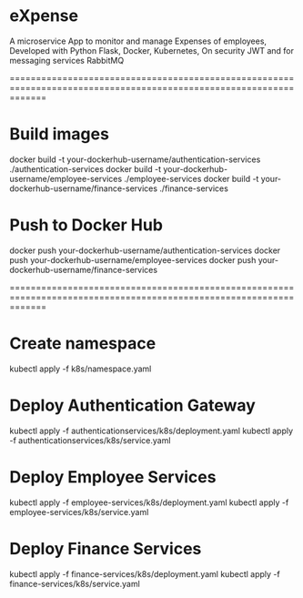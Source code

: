 # eXpense
A microservice App to monitor and manage Expenses of employees, Developed with Python Flask, Docker, Kubernetes, On security JWT and for messaging services RabbitMQ



===================================================================================================================
# Build images
docker build -t your-dockerhub-username/authentication-services ./authentication-services
docker build -t your-dockerhub-username/employee-services ./employee-services
docker build -t your-dockerhub-username/finance-services ./finance-services

# Push to Docker Hub
docker push your-dockerhub-username/authentication-services
docker push your-dockerhub-username/employee-services
docker push your-dockerhub-username/finance-services


===================================================================================================================
# Create namespace
kubectl apply -f k8s/namespace.yaml

# Deploy Authentication Gateway
kubectl apply -f authenticationservices/k8s/deployment.yaml
kubectl apply -f authenticationservices/k8s/service.yaml

# Deploy Employee Services
kubectl apply -f employee-services/k8s/deployment.yaml
kubectl apply -f employee-services/k8s/service.yaml

# Deploy Finance Services
kubectl apply -f finance-services/k8s/deployment.yaml
kubectl apply -f finance-services/k8s/service.yaml


